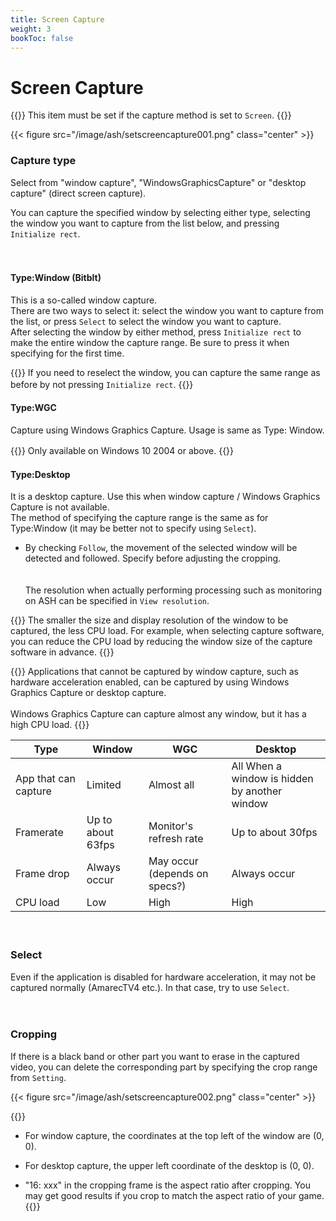 ```yaml
---
title: Screen Capture
weight: 3
bookToc: false
---
```


# Screen Capture

{{<hint info>}}
This item must be set if the capture method is set to ```Screen```.
{{</hint>}}

{{< figure src="/image/ash/setscreencapture001.png" class="center" >}}

### Capture type
Select from "window capture", "WindowsGraphicsCapture" or "desktop capture" (direct screen capture).

You can capture the specified window by selecting either type, selecting the window you want to capture from the list below, and pressing ```Initialize rect```.

　
#### Type:Window (Bitblt)
This is a so-called window capture.\
There are two ways to select it: select the window you want to capture from the list, or press ```Select``` to select the window you want to capture.\
After selecting the window by either method, press ```Initialize rect``` to make the entire window the capture range. Be sure to press it when specifying for the first time.

{{<hint info>}}
If you need to reselect the window, you can capture the same range as before by not pressing ```Initialize rect```.
{{</hint>}}
　
#### Type:WGC
Capture using Windows Graphics Capture. Usage is same as Type: Window.

{{<hint warning>}}
Only available on Windows 10 2004 or above.
{{</hint>}}
　
#### Type:Desktop
It is a desktop capture. Use this when window capture / Windows Graphics Capture is not available.\
The method of specifying the capture range is the same as for Type:Window (it may be better not to specify using ```Select```).

* By checking ```Follow```, the movement of the selected window will be detected and followed. Specify before adjusting the cropping.\
\
\
The resolution when actually performing processing such as monitoring on ASH can be specified in ```View resolution```. 

{{<hint info>}}
The smaller the size and display resolution of the window to be captured, the less CPU load. For example, when selecting capture software, you can reduce the CPU load by reducing the window size of the capture software in advance.
{{</hint>}}


{{<hint info>}}
Applications that cannot be captured by window capture, such as hardware acceleration enabled, can be captured by using Windows Graphics Capture or desktop capture.\
\
Windows Graphics Capture can capture almost any window, but it has a high CPU load.
{{</hint>}}

  Type         | Window   | WGC     | Desktop
---------------|----------|---------|---------
  App that can capture | Limited | Almost all| All  When a window is hidden by another window | Can capture | Can capture| Can't capture
  Framerate | Up to about 63fps | Monitor's refresh rate| Up to about 30fps
  Frame drop | Always occur | May occur (depends on specs?)| Always occur
  CPU load | Low | High| High

　
### Select
 Even if the application is disabled for hardware acceleration, it may not be captured normally (AmarecTV4 etc.). In that case, try to use ```Select```.

　
### Cropping
If there is a black band or other part you want to erase in the captured video, you can delete the corresponding part by specifying the crop range from ```Setting```.

{{< figure src="/image/ash/setscreencapture002.png" class="center" >}}


{{<hint info>}}
- For window capture, the coordinates at the top left of the window are (0, 0).
- For desktop capture, the upper left coordinate of the desktop is (0, 0).

- "16: xxx" in the cropping frame is the aspect ratio after cropping. You may get good results if you crop to match the aspect ratio of your game.
{{</hint>}}